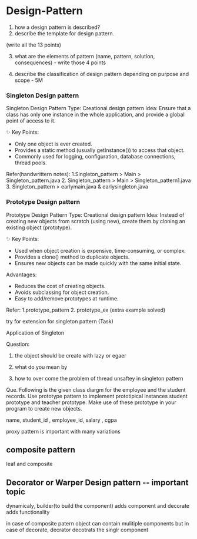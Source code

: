 # Design-Pattern



1. how a design pattern is described? 
2. describe the template for design pattern.

(write all the 13 points)

3. what are the elements of pattern
(name, pattern, solution, consequences) - write those 4 points

4. describe the classification of design pattern depending on purpose and scope - 5M

### **Singleton Design pattern**
Singleton Design Pattern 
Type: Creational design pattern
Idea: Ensure that a class has only one instance in the whole application, and provide a global point of access to it.

✨ Key Points:
- Only one object is ever created.
- Provides a static method (usually getInstance()) to access that object.
- Commonly used for logging, configuration, database connections, thread pools.

Refer(handwrittern notes): 1.Singleton_pattern > Main > Singleton_pattern.java
        2. Singleton_pattern > Main > Singleton_pattern1.java
        3. Singleton_pattern > earlymain.java & earlysingleton.java


### **Prototype Design pattern**
Prototype Design Pattern 
Type: Creational design pattern
Idea: Instead of creating new objects from scratch (using new), create them by cloning an existing object (prototype).

✨ Key Points:
- Used when object creation is expensive, time-consuming, or complex.
- Provides a clone() method to duplicate objects.
- Ensures new objects can be made quickly with the same initial state.

Advantages:
- Reduces the cost of creating objects.
- Avoids subclassing for object creation.
- Easy to add/remove prototypes at runtime.

Refer: 1.prototype_pattern 
        2. prototype_ex (extra example solved)



try for extension for singleton pattern (Task)

Application of Singleton


Question: 
1. the object should be create with lazy or egaer

2. what do you mean by 

3. how to over come the problem of thread unsaftey in singleton pattern



Que. Following is the given class diargm for the employee and the student records. Use prototype pattern to implement prototipical instances student prototype and teacher prototype. Make use of these prototype in your program to create new objects.

name,  student_id , employee_id, salary , cgpa


proxy pattern is important with many variations



## composite pattern 
leaf and composite



## Decorator or Warper Design pattern  -- important topic

dynamicaly, builder(to build the component) adds component and decorate adds functionality

in case of composite patern object can contain mulitiple components but in case of decorate, decrator decotrats the singlr component